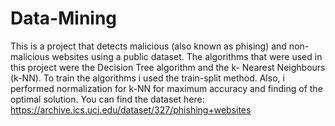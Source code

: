 # Data-Mining
This is a project that detects malicious (also known as phising) and non-malicious websites using a public dataset. The algorithms that were used in this project were the Decision Tree algorithm and the k- Nearest Neighbours (k-NN). To train the algorithms i used the train-split method. Also, i performed normalization for k-NN for maximum accuracy and finding of the optimal solution.
You can find the dataset here: https://archive.ics.uci.edu/dataset/327/phishing+websites
